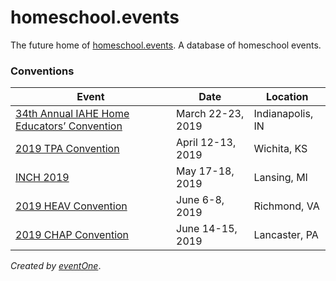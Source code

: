 # homeschool.events
The future home of [homeschool.events](https://homeschool.events). A database of homeschool events. 

### Conventions
|Event|Date|Location|
|-|-|-|
|[34th Annual IAHE Home Educators’ Convention](https://iahe.net/2019-convention/)|March 22-23, 2019|Indianapolis, IN|
|[2019 TPA Convention](https://www.teachingparents.org/a04a9985-ea94-4db2-a9cb-b7d4c1caa54b)|April 12-13, 2019|Wichita, KS|
|[INCH 2019](https://www.inch.org/conference/)|May 17-18, 2019|Lansing, MI|
|[2019 HEAV Convention](https://heav.org/convention/)|June 6-8, 2019|Richmond, VA|
|[2019 CHAP Convention](https://conv.chaponline.com/)|June 14-15, 2019|Lancaster, PA|

_Created by [eventOne](https://e1.lc/tAfSUQ)_.
